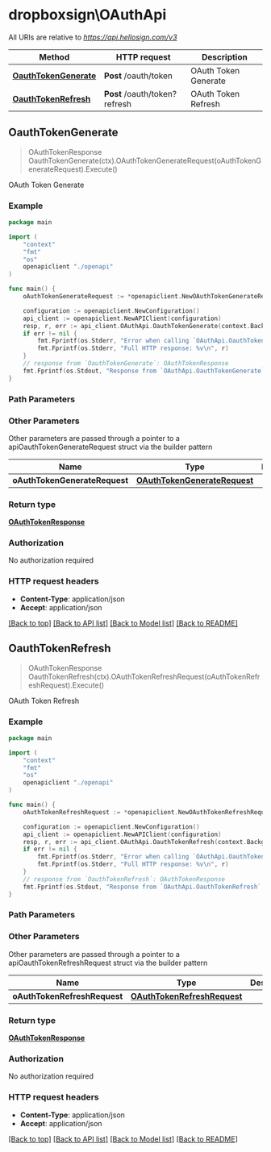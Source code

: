 # dropboxsign\OAuthApi

All URIs are relative to *https://api.hellosign.com/v3*

Method | HTTP request | Description
------------- | ------------- | -------------
[**OauthTokenGenerate**](OAuthApi.md#OauthTokenGenerate) | **Post** /oauth/token | OAuth Token Generate
[**OauthTokenRefresh**](OAuthApi.md#OauthTokenRefresh) | **Post** /oauth/token?refresh | OAuth Token Refresh



## OauthTokenGenerate

> OAuthTokenResponse OauthTokenGenerate(ctx).OAuthTokenGenerateRequest(oAuthTokenGenerateRequest).Execute()

OAuth Token Generate



### Example

```go
package main

import (
    "context"
    "fmt"
    "os"
    openapiclient "./openapi"
)

func main() {
    oAuthTokenGenerateRequest := *openapiclient.NewOAuthTokenGenerateRequest("ClientId_example", "ClientSecret_example", "Code_example", "GrantType_example", "State_example") // OAuthTokenGenerateRequest | 

    configuration := openapiclient.NewConfiguration()
    api_client := openapiclient.NewAPIClient(configuration)
    resp, r, err := api_client.OAuthApi.OauthTokenGenerate(context.Background()).OAuthTokenGenerateRequest(oAuthTokenGenerateRequest).Execute()
    if err != nil {
        fmt.Fprintf(os.Stderr, "Error when calling `OAuthApi.OauthTokenGenerate``: %v\n", err)
        fmt.Fprintf(os.Stderr, "Full HTTP response: %v\n", r)
    }
    // response from `OauthTokenGenerate`: OAuthTokenResponse
    fmt.Fprintf(os.Stdout, "Response from `OAuthApi.OauthTokenGenerate`: %v\n", resp)
}
```

### Path Parameters



### Other Parameters

Other parameters are passed through a pointer to a apiOauthTokenGenerateRequest struct via the builder pattern


Name | Type | Description  | Notes
------------- | ------------- | ------------- | -------------
 **oAuthTokenGenerateRequest** | [**OAuthTokenGenerateRequest**](OAuthTokenGenerateRequest.md) |  | 

### Return type

[**OAuthTokenResponse**](OAuthTokenResponse.md)

### Authorization

No authorization required

### HTTP request headers

- **Content-Type**: application/json
- **Accept**: application/json

[[Back to top]](#) [[Back to API list]](../README.md#documentation-for-api-endpoints)
[[Back to Model list]](../README.md#documentation-for-models)
[[Back to README]](../README.md)


## OauthTokenRefresh

> OAuthTokenResponse OauthTokenRefresh(ctx).OAuthTokenRefreshRequest(oAuthTokenRefreshRequest).Execute()

OAuth Token Refresh



### Example

```go
package main

import (
    "context"
    "fmt"
    "os"
    openapiclient "./openapi"
)

func main() {
    oAuthTokenRefreshRequest := *openapiclient.NewOAuthTokenRefreshRequest("GrantType_example", "RefreshToken_example") // OAuthTokenRefreshRequest | 

    configuration := openapiclient.NewConfiguration()
    api_client := openapiclient.NewAPIClient(configuration)
    resp, r, err := api_client.OAuthApi.OauthTokenRefresh(context.Background()).OAuthTokenRefreshRequest(oAuthTokenRefreshRequest).Execute()
    if err != nil {
        fmt.Fprintf(os.Stderr, "Error when calling `OAuthApi.OauthTokenRefresh``: %v\n", err)
        fmt.Fprintf(os.Stderr, "Full HTTP response: %v\n", r)
    }
    // response from `OauthTokenRefresh`: OAuthTokenResponse
    fmt.Fprintf(os.Stdout, "Response from `OAuthApi.OauthTokenRefresh`: %v\n", resp)
}
```

### Path Parameters



### Other Parameters

Other parameters are passed through a pointer to a apiOauthTokenRefreshRequest struct via the builder pattern


Name | Type | Description  | Notes
------------- | ------------- | ------------- | -------------
 **oAuthTokenRefreshRequest** | [**OAuthTokenRefreshRequest**](OAuthTokenRefreshRequest.md) |  | 

### Return type

[**OAuthTokenResponse**](OAuthTokenResponse.md)

### Authorization

No authorization required

### HTTP request headers

- **Content-Type**: application/json
- **Accept**: application/json

[[Back to top]](#) [[Back to API list]](../README.md#documentation-for-api-endpoints)
[[Back to Model list]](../README.md#documentation-for-models)
[[Back to README]](../README.md)

